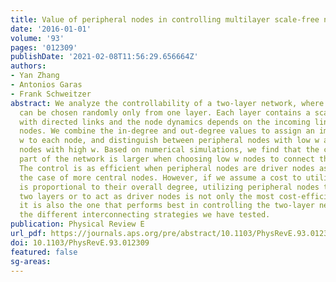 ```yaml
---
title: Value of peripheral nodes in controlling multilayer scale-free networks
date: '2016-01-01'
volume: '93'
pages: '012309'
publishDate: '2021-02-08T11:56:29.656664Z'
authors:
- Yan Zhang
- Antonios Garas
- Frank Schweitzer
abstract: We analyze the controllability of a two-layer network, where driver nodes
  can be chosen randomly only from one layer. Each layer contains a scale-free network
  with directed links and the node dynamics depends on the incoming links from other
  nodes. We combine the in-degree and out-degree values to assign an importance value
  w to each node, and distinguish between peripheral nodes with low w and central
  nodes with high w. Based on numerical simulations, we find that the controllable
  part of the network is larger when choosing low w nodes to connect the two layers.
  The control is as efficient when peripheral nodes are driver nodes as it is for
  the case of more central nodes. However, if we assume a cost to utilize nodes that
  is proportional to their overall degree, utilizing peripheral nodes to connect the
  two layers or to act as driver nodes is not only the most cost-efficient solution,
  it is also the one that performs best in controlling the two-layer network among
  the different interconnecting strategies we have tested.
publication: Physical Review E
url_pdf: https://journals.aps.org/pre/abstract/10.1103/PhysRevE.93.012309
doi: 10.1103/PhysRevE.93.012309
featured: false
sg-areas:
---
```

